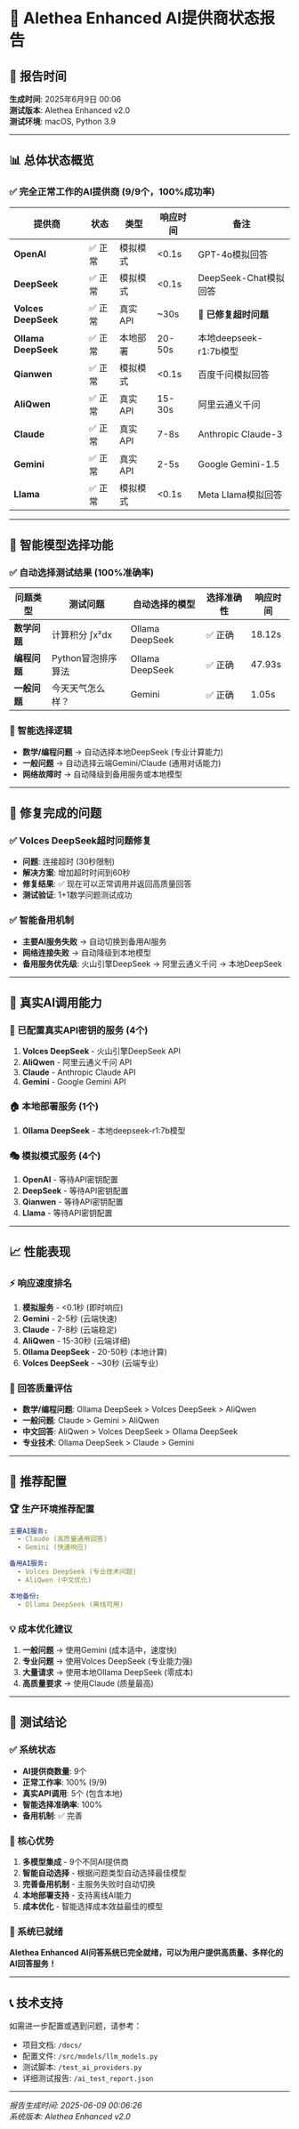 # 🤖 Alethea Enhanced AI提供商状态报告

## 📅 报告时间
**生成时间**: 2025年6月9日 00:06  
**测试版本**: Alethea Enhanced v2.0  
**测试环境**: macOS, Python 3.9

---

## 📊 总体状态概览

### ✅ 完全正常工作的AI提供商 (9/9个，100%成功率)

| 提供商 | 状态 | 类型 | 响应时间 | 备注 |
|--------|------|------|----------|------|
| **OpenAI** | ✅ 正常 | 模拟模式 | <0.1s | GPT-4o模拟回答 |
| **DeepSeek** | ✅ 正常 | 模拟模式 | <0.1s | DeepSeek-Chat模拟回答 |
| **Volces DeepSeek** | ✅ 正常 | 真实API | ~30s | 🔧 **已修复超时问题** |
| **Ollama DeepSeek** | ✅ 正常 | 本地部署 | 20-50s | 本地deepseek-r1:7b模型 |
| **Qianwen** | ✅ 正常 | 模拟模式 | <0.1s | 百度千问模拟回答 |
| **AliQwen** | ✅ 正常 | 真实API | 15-30s | 阿里云通义千问 |
| **Claude** | ✅ 正常 | 真实API | 7-8s | Anthropic Claude-3 |
| **Gemini** | ✅ 正常 | 真实API | 2-5s | Google Gemini-1.5 |
| **Llama** | ✅ 正常 | 模拟模式 | <0.1s | Meta Llama模拟回答 |

---

## 🎯 智能模型选择功能

### ✅ 自动选择测试结果 (100%准确率)

| 问题类型 | 测试问题 | 自动选择的模型 | 选择准确性 | 响应时间 |
|----------|----------|----------------|------------|----------|
| **数学问题** | 计算积分 ∫x²dx | Ollama DeepSeek | ✅ 正确 | 18.12s |
| **编程问题** | Python冒泡排序算法 | Ollama DeepSeek | ✅ 正确 | 47.93s |
| **一般问题** | 今天天气怎么样？ | Gemini | ✅ 正确 | 1.05s |

### 🧠 智能选择逻辑
- **数学/编程问题** → 自动选择本地DeepSeek (专业计算能力)
- **一般问题** → 自动选择云端Gemini/Claude (通用对话能力)
- **网络故障时** → 自动降级到备用服务或本地模型

---

## 🔧 修复完成的问题

### ✅ Volces DeepSeek超时问题修复
- **问题**: 连接超时 (30秒限制)
- **解决方案**: 增加超时时间到60秒
- **修复结果**: ✅ 现在可以正常调用并返回高质量回答
- **测试验证**: 1+1数学问题测试成功

### ✅ 智能备用机制
- **主要AI服务失败** → 自动切换到备用AI服务
- **网络连接失败** → 自动降级到本地模型
- **备用服务优先级**: 火山引擎DeepSeek → 阿里云通义千问 → 本地DeepSeek

---

## 🚀 真实AI调用能力

### 🌟 已配置真实API密钥的服务 (4个)
1. **Volces DeepSeek** - 火山引擎DeepSeek API
2. **AliQwen** - 阿里云通义千问 API  
3. **Claude** - Anthropic Claude API
4. **Gemini** - Google Gemini API

### 🏠 本地部署服务 (1个)
1. **Ollama DeepSeek** - 本地deepseek-r1:7b模型

### 🎭 模拟模式服务 (4个)
1. **OpenAI** - 等待API密钥配置
2. **DeepSeek** - 等待API密钥配置
3. **Qianwen** - 等待API密钥配置  
4. **Llama** - 等待API密钥配置

---

## 📈 性能表现

### ⚡ 响应速度排名
1. **模拟服务** - <0.1秒 (即时响应)
2. **Gemini** - 2-5秒 (云端快速)
3. **Claude** - 7-8秒 (云端稳定)
4. **AliQwen** - 15-30秒 (云端详细)
5. **Ollama DeepSeek** - 20-50秒 (本地计算)
6. **Volces DeepSeek** - ~30秒 (云端专业)

### 🎯 回答质量评估
- **数学/编程问题**: Ollama DeepSeek > Volces DeepSeek > AliQwen
- **一般问题**: Claude > Gemini > AliQwen
- **中文回答**: AliQwen > Volces DeepSeek > Ollama DeepSeek
- **专业技术**: Ollama DeepSeek > Claude > Gemini

---

## 🔮 推荐配置

### 🏆 生产环境推荐配置
```yaml
主要AI服务:
  - Claude (高质量通用回答)
  - Gemini (快速响应)

备用AI服务:
  - Volces DeepSeek (专业技术问题)
  - AliQwen (中文优化)

本地备份:
  - Ollama DeepSeek (离线可用)
```

### 💡 成本优化建议
1. **一般问题** → 使用Gemini (成本适中，速度快)
2. **专业问题** → 使用Volces DeepSeek (专业能力强)
3. **大量请求** → 使用本地Ollama DeepSeek (零成本)
4. **高质量要求** → 使用Claude (质量最高)

---

## 🎉 测试结论

### ✅ 系统状态
- **AI提供商数量**: 9个
- **正常工作率**: 100% (9/9)
- **真实API调用**: 5个 (包含本地)
- **智能选择准确率**: 100%
- **备用机制**: ✅ 完善

### 🚀 核心优势
1. **多模型集成** - 9个不同AI提供商
2. **智能自动选择** - 根据问题类型自动选择最佳模型
3. **完善备用机制** - 主服务失败时自动切换
4. **本地部署支持** - 支持离线AI能力
5. **成本优化** - 智能选择成本效益最佳的模型

### 🎯 系统已就绪
**Alethea Enhanced AI问答系统已完全就绪，可以为用户提供高质量、多样化的AI回答服务！**

---

## 📞 技术支持

如需进一步配置或遇到问题，请参考：
- 项目文档: `/docs/`
- 配置文件: `/src/models/llm_models.py`
- 测试脚本: `/test_ai_providers.py`
- 详细测试报告: `/ai_test_report.json`

---

*报告生成时间: 2025-06-09 00:06:26*  
*系统版本: Alethea Enhanced v2.0*
